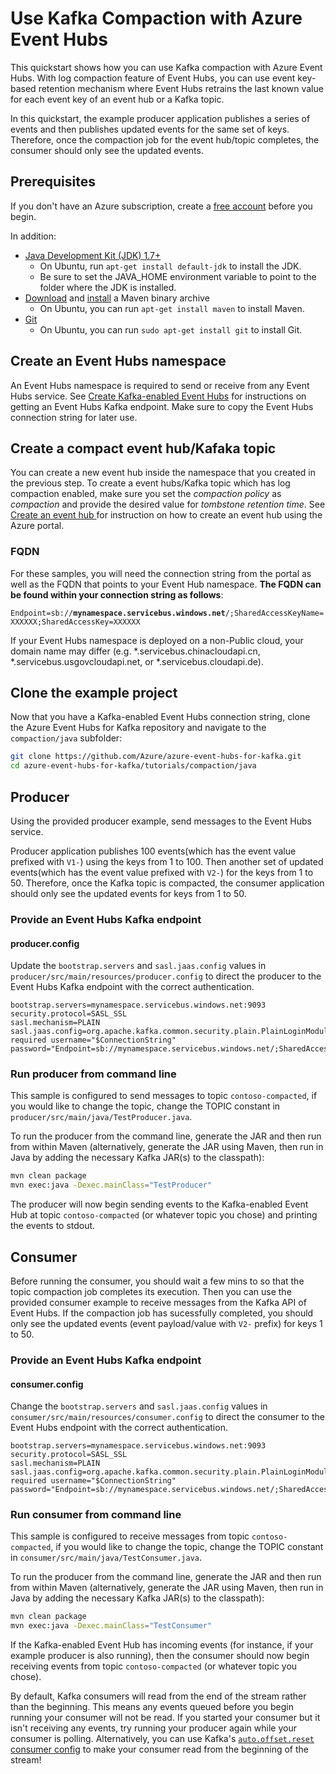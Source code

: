 # Use Kafka Compaction with Azure Event Hubs

This quickstart shows how you can use Kafka compaction with Azure Event Hubs. With log compaction feature of Event Hubs, you can use event key-based retention mechanism where Event Hubs retrains the last known value for each event key of an event hub or a Kafka topic.

In this quickstart, the example producer application publishes a series of events and then publishes updated events for the same set of keys. Therefore, once the compaction job for the event hub/topic completes, the consumer should only see the updated events. 

## Prerequisites

If you don't have an Azure subscription, create a [free account](https://azure.microsoft.com/free/?ref=microsoft.com&utm_source=microsoft.com&utm_medium=docs&utm_campaign=visualstudio) before you begin.

In addition:

* [Java Development Kit (JDK) 1.7+](http://www.oracle.com/technetwork/java/javase/downloads/index.html)
    * On Ubuntu, run `apt-get install default-jdk` to install the JDK.
    * Be sure to set the JAVA_HOME environment variable to point to the folder where the JDK is installed.
* [Download](http://maven.apache.org/download.cgi) and [install](http://maven.apache.org/install.html) a Maven binary archive
    * On Ubuntu, you can run `apt-get install maven` to install Maven.
* [Git](https://www.git-scm.com/downloads)
    * On Ubuntu, you can run `sudo apt-get install git` to install Git.

## Create an Event Hubs namespace

An Event Hubs namespace is required to send or receive from any Event Hubs service. See [Create Kafka-enabled Event Hubs](https://docs.microsoft.com/azure/event-hubs/event-hubs-create-kafka-enabled) for instructions on getting an Event Hubs Kafka endpoint. Make sure to copy the Event Hubs connection string for later use.

## Create a compact event hub/Kafaka topic
You can create a new event hub inside the namespace that you created in the previous step. To create a event hubs/Kafka topic which has log compaction enabled, make sure you set the *compaction policy* as *compaction* and provide the desired value for *tombstone retention time*. See [Create an event hub
](https://learn.microsoft.com/en-us/azure/event-hubs/event-hubs-create#create-an-event-hub) for instruction on how to create an event hub using the Azure portal.

### FQDN

For these samples, you will need the connection string from the portal as well as the FQDN that points to your Event Hub namespace. **The FQDN can be found within your connection string as follows**:

`Endpoint=sb://`**`mynamespace.servicebus.windows.net`**`/;SharedAccessKeyName=XXXXXX;SharedAccessKey=XXXXXX`

If your Event Hubs namespace is deployed on a non-Public cloud, your domain name may differ (e.g. \*.servicebus.chinacloudapi.cn, \*.servicebus.usgovcloudapi.net, or \*.servicebus.cloudapi.de).

## Clone the example project

Now that you have a Kafka-enabled Event Hubs connection string, clone the Azure Event Hubs for Kafka repository and navigate to the `compaction/java` subfolder:

```bash
git clone https://github.com/Azure/azure-event-hubs-for-kafka.git
cd azure-event-hubs-for-kafka/tutorials/compaction/java
```

## Producer

Using the provided producer example, send messages to the Event Hubs service. 

Producer application publishes 100 events(which has the event value prefixed with `V1-`) using the keys from 1 to 100.  Then another set of updated events(which has the event value prefixed with `V2-`) for the keys from 1 to 50. 
Therefore, once the Kafka topic is compacted, the consumer application should only see the updated events for keys from 1 to 50. 

### Provide an Event Hubs Kafka endpoint

#### producer.config

Update the `bootstrap.servers` and `sasl.jaas.config` values in `producer/src/main/resources/producer.config` to direct the producer to the Event Hubs Kafka endpoint with the correct authentication.

```config
bootstrap.servers=mynamespace.servicebus.windows.net:9093
security.protocol=SASL_SSL
sasl.mechanism=PLAIN
sasl.jaas.config=org.apache.kafka.common.security.plain.PlainLoginModule required username="$ConnectionString" password="Endpoint=sb://mynamespace.servicebus.windows.net/;SharedAccessKeyName=XXXXXX;SharedAccessKey=XXXXXX";
```

### Run producer from command line

This sample is configured to send messages to topic `contoso-compacted`, if you would like to change the topic, change the TOPIC constant in `producer/src/main/java/TestProducer.java`.

To run the producer from the command line, generate the JAR and then run from within Maven (alternatively, generate the JAR using Maven, then run in Java by adding the necessary Kafka JAR(s) to the classpath):

```bash
mvn clean package
mvn exec:java -Dexec.mainClass="TestProducer"
```

The producer will now begin sending events to the Kafka-enabled Event Hub at topic `contoso-compacted` (or whatever topic you chose) and printing the events to stdout. 

## Consumer

Before running the consumer, you should wait a few mins to so that the topic compaction job completes its execution.  Then you can use the provided consumer example to receive messages from the Kafka API of Event Hubs. If the compaction job has sucessfully completed, you should only see the updated events (event payload/value with `V2-` prefix) for keys 1 to 50. 

### Provide an Event Hubs Kafka endpoint

#### consumer.config

Change the `bootstrap.servers` and `sasl.jaas.config` values in `consumer/src/main/resources/consumer.config` to direct the consumer to the Event Hubs endpoint with the correct authentication.

```config
bootstrap.servers=mynamespace.servicebus.windows.net:9093
security.protocol=SASL_SSL
sasl.mechanism=PLAIN
sasl.jaas.config=org.apache.kafka.common.security.plain.PlainLoginModule required username="$ConnectionString" password="Endpoint=sb://mynamespace.servicebus.windows.net/;SharedAccessKeyName=XXXXXX;SharedAccessKey=XXXXXX";
```

### Run consumer from command line

This sample is configured to receive messages from topic `contoso-compacted`, if you would like to change the topic, change the TOPIC constant in `consumer/src/main/java/TestConsumer.java`.

To run the producer from the command line, generate the JAR and then run from within Maven (alternatively, generate the JAR using Maven, then run in Java by adding the necessary Kafka JAR(s) to the classpath):

```bash
mvn clean package
mvn exec:java -Dexec.mainClass="TestConsumer"
```

If the Kafka-enabled Event Hub has incoming events (for instance, if your example producer is also running), then the consumer should now begin receiving events from topic `contoso-compacted` (or whatever topic you chose).

By default, Kafka consumers will read from the end of the stream rather than the beginning. This means any events queued before you begin running your consumer will not be read. If you started your consumer but it isn't receiving any events, try running your producer again while your consumer is polling. Alternatively, you can use Kafka's [`auto.offset.reset` consumer config](https://kafka.apache.org/documentation/#newconsumerconfigs) to make your consumer read from the beginning of the stream!
